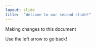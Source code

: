 ```yaml
---
layout: slide
title:  "Welcome to our second slide!"
---
```

Making changes to this document

Use the left arrow to go back!
